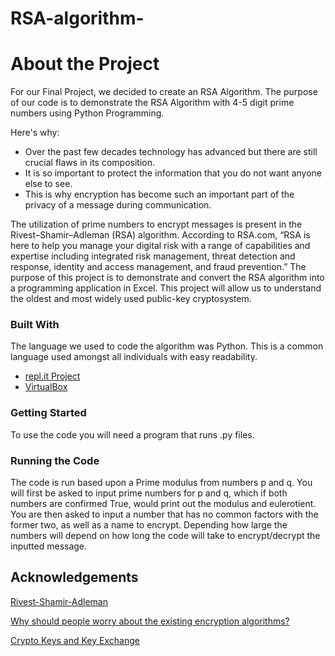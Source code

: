 # RSA-algorithm-

# About the Project

For our Final Project, we decided to create an RSA Algorithm. The purpose of our code is to demonstrate the RSA Algorithm with 4-5 digit prime numbers using Python Programming.

Here's why:
  * Over the past few decades technology has advanced but there are still crucial flaws in its composition.
  * It is so important to protect the information that you do not want anyone else to see. 
  * This is why encryption has become such an important part of the privacy of a message during communication.
 
The utilization of prime numbers to encrypt messages is present in the Rivest–Shamir–Adleman
(RSA) algorithm. According to RSA.com, “RSA is here to help you manage your digital risk with a range
of capabilities and expertise including integrated risk management, threat detection and response, identity
and access management, and fraud prevention.” The purpose of this project is to demonstrate and convert
the RSA algorithm into a programming application in Excel. This project will allow us to understand the
oldest and most widely used public-key cryptosystem.

### Built With

The language we used to code the algorithm was Python. This is a common language used amongst all individuals with easy readability.
* [repl.it Project](https://replit.com/@MardokaiHintsa/RSA-algorithm#RSAFunctions.py)
* [VirtualBox](https://www.virtualbox.org/)

### Getting Started

To use the code you will need a program that runs .py files.

### Running the Code

The code is run based upon a Prime modulus from numbers p and q. You will first be asked to input prime numbers for p and q, which if both numbers are confirmed True, would print out the modulus and eulerotient. You are then asked to input a number that has no common factors with the former two, as well as a name to encrypt. Depending how large the numbers will depend on how long the code will take to encrypt/decrypt the inputted message.

## Acknowledgements
[Rivest-Shamir-Adleman](https://searchsecurity.techtarget.com/definition/RSA)

[Why should people worry about the existing encryption algorithms?](https://pneumannsecurity.blogspot.com/2020/06/why-should-people-worry-about-existing.html)

[Crypto Keys and Key Exchange](https://pneumannsecurity.blogspot.com/2020/06/crypto-key-and-key-exchange.html)

